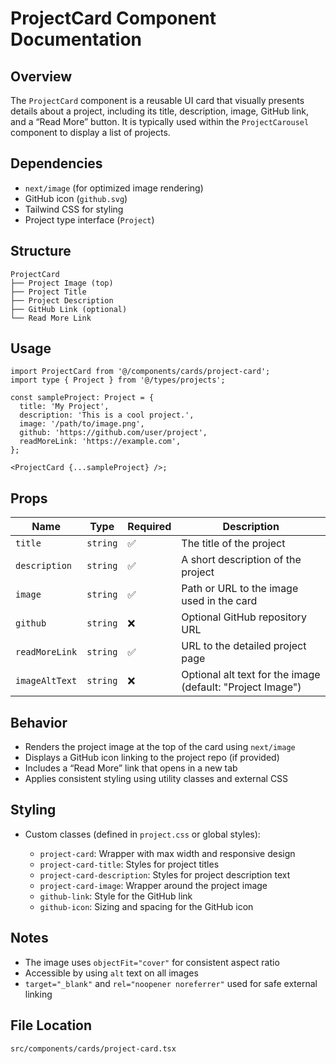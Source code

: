 # ProjectCard Component Documentation

## Overview

The `ProjectCard` component is a reusable UI card that visually presents details about a project, including its title, description, image, GitHub link, and a “Read More” button. It is typically used within the `ProjectCarousel` component to display a list of projects.

## Dependencies

* `next/image` (for optimized image rendering)
* GitHub icon (`github.svg`)
* Tailwind CSS for styling
* Project type interface (`Project`)

## Structure

```
ProjectCard
├── Project Image (top)
├── Project Title
├── Project Description
├── GitHub Link (optional)
└── Read More Link
```

## Usage

```tsx
import ProjectCard from '@/components/cards/project-card';
import type { Project } from '@/types/projects';

const sampleProject: Project = {
  title: 'My Project',
  description: 'This is a cool project.',
  image: '/path/to/image.png',
  github: 'https://github.com/user/project',
  readMoreLink: 'https://example.com',
};

<ProjectCard {...sampleProject} />;
```

## Props

| Name           | Type     | Required | Description                                                |
| -------------- | -------- | -------- | ---------------------------------------------------------- |
| `title`        | `string` | ✅        | The title of the project                                   |
| `description`  | `string` | ✅        | A short description of the project                         |
| `image`        | `string` | ✅        | Path or URL to the image used in the card                  |
| `github`       | `string` | ❌        | Optional GitHub repository URL                             |
| `readMoreLink` | `string` | ✅        | URL to the detailed project page                           |
| `imageAltText` | `string` | ❌        | Optional alt text for the image (default: "Project Image") |

## Behavior

* Renders the project image at the top of the card using `next/image`
* Displays a GitHub icon linking to the project repo (if provided)
* Includes a “Read More” link that opens in a new tab
* Applies consistent styling using utility classes and external CSS

## Styling

* Custom classes (defined in `project.css` or global styles):

  * `project-card`: Wrapper with max width and responsive design
  * `project-card-title`: Styles for project titles
  * `project-card-description`: Styles for project description text
  * `project-card-image`: Wrapper around the project image
  * `github-link`: Style for the GitHub link
  * `github-icon`: Sizing and spacing for the GitHub icon

## Notes

* The image uses `objectFit="cover"` for consistent aspect ratio
* Accessible by using `alt` text on all images
* `target="_blank"` and `rel="noopener noreferrer"` used for safe external linking

## File Location

`src/components/cards/project-card.tsx`
